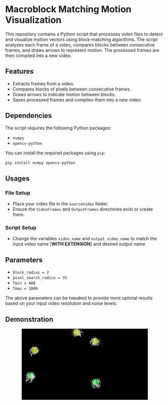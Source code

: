 # Macroblock Matching Motion Visualization

This repository contains a Python script that processes video files to detect and visualize motion vectors using block-matching algorithms. The script analyzes each frame of a video, compares blocks between consecutive frames, and draws arrows to represent motion. The processed frames are then compiled into a new video.

## Features

- Extracts frames from a video.
- Compares blocks of pixels between consecutive frames.
- Draws arrows to indicate motion between blocks.
- Saves processed frames and compiles them into a new video.

## Dependencies

The script requires the following Python packages:

- `numpy`
- `opencv-python`

You can install the required packages using `pip`:

```bash
pip install numpy opencv-python
```

## Usages

### File Setup
- Place your video file in the `SourceVideo` folder.
- Ensure the `VideoFrames` and `OutputFrames` directories exist or create them.

### Script Setup
- Change the variables `video_name` and `output_video_name` to match the input video name [**WITH EXTENSION**] and desired output name

## Parameters
- `block_radius = 2`
- `pixel_search_radius = 35`
- `Tmin = 400`
- `Tmax = 1000`

The above parameters can be tweaked to provide more optimal results based on your input video resolution and noise levels.

## Demonstration
<p align="center">
  <img src="/DemoMedia/MacroblockMatch.gif" alt="Demo" />
</p>
